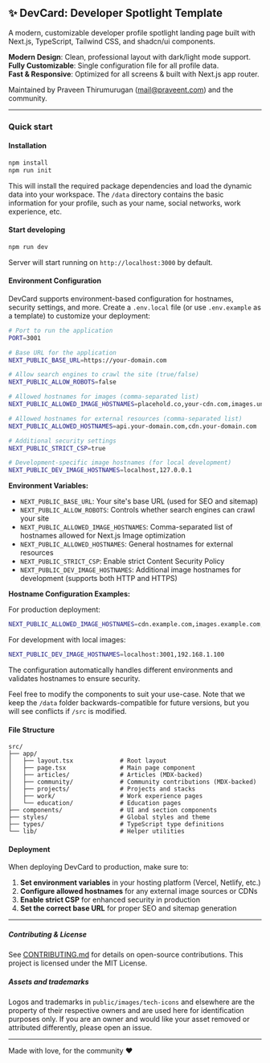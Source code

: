 ## ✨ DevCard: Developer Spotlight Template

A modern, customizable developer profile spotlight landing page built with Next.js, TypeScript, Tailwind CSS, and shadcn/ui components.

**Modern Design**: Clean, professional layout with dark/light mode support.  
**Fully Customizable**: Single configuration file for all profile data.  
**Fast & Responsive**: Optimized for all screens & built with Next.js app router.

Maintained by Praveen Thirumurugan (mail@praveent.com) and the community.

---

### Quick start

#### Installation

```bash
npm install
npm run init
```

This will install the required package dependencies and load the dynamic data into your workspace. The `/data` directory contains the basic information for your profile, such as your name, social networks, work experience, etc.

#### Start developing

```bash
npm run dev
```

Server will start running on `http://localhost:3000` by default.

#### Environment Configuration

DevCard supports environment-based configuration for hostnames, security settings, and more. Create a `.env.local` file (or use `.env.example` as a template) to customize your deployment:

```bash
# Port to run the application
PORT=3001

# Base URL for the application
NEXT_PUBLIC_BASE_URL=https://your-domain.com

# Allow search engines to crawl the site (true/false)
NEXT_PUBLIC_ALLOW_ROBOTS=false

# Allowed hostnames for images (comma-separated list)
NEXT_PUBLIC_ALLOWED_IMAGE_HOSTNAMES=placehold.co,your-cdn.com,images.unsplash.com

# Allowed hostnames for external resources (comma-separated list)
NEXT_PUBLIC_ALLOWED_HOSTNAMES=api.your-domain.com,cdn.your-domain.com

# Additional security settings
NEXT_PUBLIC_STRICT_CSP=true

# Development-specific image hostnames (for local development)
NEXT_PUBLIC_DEV_IMAGE_HOSTNAMES=localhost,127.0.0.1
```

**Environment Variables:**

- `NEXT_PUBLIC_BASE_URL`: Your site's base URL (used for SEO and sitemap)
- `NEXT_PUBLIC_ALLOW_ROBOTS`: Controls whether search engines can crawl your site
- `NEXT_PUBLIC_ALLOWED_IMAGE_HOSTNAMES`: Comma-separated list of hostnames allowed for Next.js Image optimization
- `NEXT_PUBLIC_ALLOWED_HOSTNAMES`: General hostnames for external resources
- `NEXT_PUBLIC_STRICT_CSP`: Enable strict Content Security Policy
- `NEXT_PUBLIC_DEV_IMAGE_HOSTNAMES`: Additional image hostnames for development (supports both HTTP and HTTPS)

**Hostname Configuration Examples:**

For production deployment:
```bash
NEXT_PUBLIC_ALLOWED_IMAGE_HOSTNAMES=cdn.example.com,images.example.com,your-bucket.s3.amazonaws.com
```

For development with local images:
```bash
NEXT_PUBLIC_DEV_IMAGE_HOSTNAMES=localhost:3001,192.168.1.100
```

The configuration automatically handles different environments and validates hostnames to ensure security.

Feel free to modify the components to suit your use-case. Note that we keep the `/data` folder backwards-compatible for future versions, but you will see conflicts if `/src` is modified.

#### File Structure

```
src/
├── app/
│   ├── layout.tsx             # Root layout
│   ├── page.tsx               # Main page component
│   ├── articles/              # Articles (MDX-backed)
│   ├── community/             # Community contributions (MDX-backed)
│   ├── projects/              # Projects and stacks
│   ├── work/                  # Work experience pages
│   └── education/             # Education pages
├── components/                # UI and section components
├── styles/                    # Global styles and theme
├── types/                     # TypeScript type definitions
└── lib/                       # Helper utilities
```

#### Deployment

When deploying DevCard to production, make sure to:

1. **Set environment variables** in your hosting platform (Vercel, Netlify, etc.)
2. **Configure allowed hostnames** for any external image sources or CDNs
3. **Enable strict CSP** for enhanced security in production
4. **Set the correct base URL** for proper SEO and sitemap generation

---

##### Contributing & License

See [CONTRIBUTING.md](CONTRIBUTING.md) for details on open-source contributions. This project is licensed under the MIT License.

##### Assets and trademarks

Logos and trademarks in `public/images/tech-icons` and elsewhere are the property of their respective owners and are used here for identification purposes only. If you are an owner and would like your asset removed or attributed differently, please open an issue.

---

Made with love, for the community ❤️
